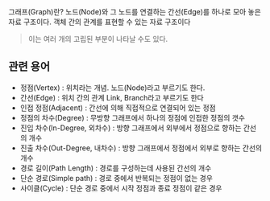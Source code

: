 그래프(Graph)란? 노드(Node)와 그 노드를 연결하는 간선(Edge)를 하나로 모아 놓은 자료 구조이다.
객체 간의 관계를 표현할 수 있는 자료 구조이다
> 이는 여러 개의 고립된 부분이 나타날 수도 있다.

## 관련 용어
- 정점(Vertex) : 위치라는 개념. 노드(Node)라고 부르기도 한다.
- 간선(Edge) : 위치 간의 관계 Link, Branch라고 부르기도 한다
- 인접 정점(Adjacent) : 간선에 의해 직접적으로 연결되어 있는 정점
- 정점의 차수(Degree) : 무방향 그래프에서 하나의 정점에 인접한 정점의 갯수
- 진입 차수(In-Degree, 외차수) : 방향 그래프에서 외부에서 정점으로 향하는 간선의 개수
- 진출 차수(Out-Degree, 내차수) : 방향 그래프에서 정점에서 외부로 향하는 간선의 개수
- 경로 길이(Path Length) : 경로를 구성하는데 사용된 간선의 개수
- 단순 경로(Simple path) : 경로 중에서 반복되는 정점이 없는 경우 
- 사이클(Cycle) : 단순 경로 중에서 시작 정점과 종료 정점이 같은 경우


